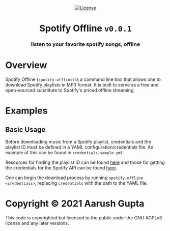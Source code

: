 <p align = "center">
    <a href = "https://opensource.org/licenses/MIT">
        <img alt = "License" src = "https://img.shields.io/badge/License-AGPLv3-green.svg">
    </a>
</p>

<h1 align = "center">Spotify Offline <code>v0.0.1</code></h1>
<h3 align = "center">listen to your favorite spotify songs, offline</h3>

# Overview

Spotify Offline (`spotify-offline`) is a command line tool that allows one to download Spotify playlists in MP3 format. It is built to serve as a free and open-sourced substitute to Spotify's priced offline streaming.

# Examples

## Basic Usage

Before downloading music from a Spotify playlist, credentials and the playlist ID must be defined in a YAML configuration/credentials file. An example of this can be found in `credentials.sample.yml`.

Resources for finding the playlist ID can be found [here](https://clients.caster.fm/knowledgebase/110/How-to-find-Spotify-playlist-ID.html) and those for getting the credentials for the Spotify API can be found [here](https://developer.spotify.com/documentation/general/guides/app-settings/).

One can begin the download process by running `spotify-offline <credentials>`, replacing `credentials` with the path to the YAML file.

# Copyright &copy; 2021 Aarush Gupta
This code is copyrighted but licensed to the public under the GNU AGPLv3 license and any later versions.
